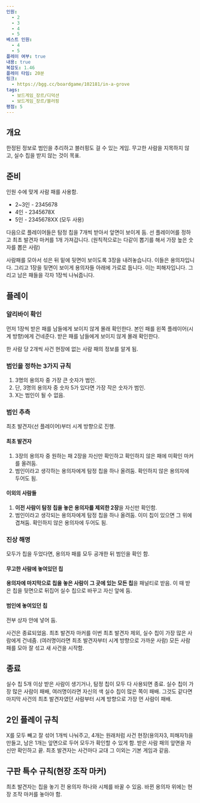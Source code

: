 ```yaml
---
인원:
  - 2
  - 3
  - 4
  - 5
베스트 인원:
  - 4
  - 5
플레이 여부: true
내용: true
복잡도: 1.46
플레이 타임: 20분
링크:
  - https://bgg.cc/boardgame/102181/in-a-grove
tags:
  - 보드게임_장르/디덕션
  - 보드게임_장르/블러핑
평점: 5
---
```

## 개요
한정된 정보로 범인을 추리하고 블러핑도 걸 수 있는 게임.
무고한 사람을 지목하지 않고, 실수 칩을 받지 않는 것이 목표.
## 준비
인원 수에 맞게 사람 패를 사용함.
- 2~3인 - 2345678
- 4인 - 2345678X
- 5인 - 2345678XX (모두 사용)

다음으로 플레이어들은 탐정 칩을 7개씩 받아서 앞면이 보이게 둠.
선 플레이어를 정하고 최초 발견자 마커를 1개 가져갑니다.
(원칙적으로는 다같이 뽑기를 해서 가장 높은 숫자를 뽑은 사람)

사람패를 모아서 섞은 뒤 밑에 뒷면이 보이도록 3장을 내려놓습니다. 이들은 용의자입니다.
그리고 1장을 뒷면이 보이게 용의자들 아래에 가로로 둡니다. 이는 피해자입니다.
그리고 남은 패들을 각자 1장씩 나눠줍니다.
## 플레이
### 알리바이 확인
먼저 1장씩 받은 패를 남들에게 보이지 않게 몰래 확인한다.
본인 패를 왼쪽 플레이어(시계 방향)에게 건네준다.
받은 패를 남들에게 보이지 않게 몰래 확인한다.

한 사람 당 2개씩 사건 현장에 없는 사람 패의 정보를 알게 됨.
### 범인을 정하는 3가지 규칙
1. 3명의 용의자 중 가장 큰 숫자가 범인.
2. 단, 3명의 용의자 중 숫자 5가 있다면 가장 작은 숫자가 범인.
3. X는 범인이 될 수 없음.
### 범인 추측
최초 발견자(선 플레이어)부터 시계 방향으로 진행.
#### 최초 발견자
1. 3장의 용의자 중 원하는 패 2장을 자신만 확인하고 확인하지 않은 패에 미확인 마커를 올려둠.
2. 범인이라고 생각하는 용의자에게 탐정 칩을 하나 올려둠. 확인하지 않은 용의자에 두어도 됨.
#### 이외의 사람들
1. **이전 사람이 탐정 칩을 놓은 용의자를 제외한 2장**을 자신만 확인함.
2. 범인이라고 생각되는 용의자에게 탐정 칩을 하나 올려둠. 이미 칩이 있으면 그 위에 겹쳐둠. 확인하지 않은 용의자에 두어도 됨.
### 진상 해명
모두가 칩을 두었다면, 용의자 패를 모두 공개한 뒤 범인을 확인 함.
#### 무고한 사람에 놓여있던 칩
**용의자에 마지막으로 칩을 놓은 사람이 그 곳에 있는 모든 칩**을 패널티로 받음.
이 때 받은 칩을 뒷면으로 뒤집어 실수 칩으로 바꾸고 자신 앞에 둠.
#### 범인에 놓여있던 칩
전부 상자 안에 넣어 둠.

사건은 종료되었음.
최초 발견자 마커를 이번 최초 발견자 제외, 실수 칩이 가장 많은 사람에게 건네줌.
(여러명이라면 최초 발견자부터 시계 방향으로 가까운 사람)
모든 사람 패를 모아 잘 섞고 새 사건을 시작함.
## 종료
실수 칩 5개 이상 받은 사람이 생기거나, 탐정 칩이 모두 다 사용되면 종료.
실수 칩이 가장 많은 사람이 패배, 여러명이라면 자신의 색 실수 칩이 많은 쪽이 패배.
그것도 같다면 마지막 사건의 최초 발견자였던 사람부터 시계 방향으로 가장 먼 사람이 패배.
## 2인 플레이 규칙
X를 모두 빼고 잘 섞어 1개씩 나눠주고, 4개는 원래처럼 사건 현장(용의자3, 피해자1)을 만들고, 남은 1개는 앞면으로 두어 모두가 확인할 수 있게 함.
받은 사람 패의 앞면을 자신만 확인하고 끝.
최초 발견자는 사건마다 교대
그 이외는 기본 게임과 같음.
## 구판 특수 규칙(현장 조작 마커)
최초 발견자는 칩을 놓기 전 용의자 하나와 시체를 바꿀 수 있음.
바뀐 용의자 위에는 현장 조작 마커를 놓아야 함.